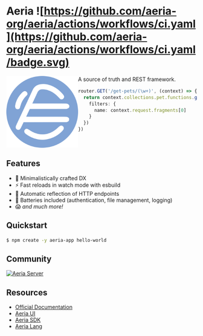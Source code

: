 # Aeria ![https://github.com/aeria-org/aeria/actions/workflows/ci.yaml](https://github.com/aeria-org/aeria/actions/workflows/ci.yaml/badge.svg)

<img
  align="left"
  src="/assets/aeria-logo.png"
  alt="Aeria Logo" 
  width="190px"
  height="190px"
/>


A source of truth and REST framework.

```typescript
router.GET('/get-pets/(\w+)', (context) => {
  return context.collections.pet.functions.getAll({
    filters: {
      name: context.request.fragments[0]
    }
  })
})
```

<br clear="left" />

## Features

- 🤌 Minimalistically crafted DX
- ⚡ Fast reloads in watch mode with esbuild
- 🪩 Automatic reflection of HTTP endpoints
- 🔋 Batteries included (authentication, file management, logging)
- 😱 _and much more!_

## Quickstart

```sh
$ npm create -y aeria-app hello-world
```

## Community

[![Aeria Server](https://img.shields.io/discord/1218448912185163816.svg?label=Discord&logo=Discord&colorB=7289da&style=for-the-badge)](https://discord.aeria.land/)


## Resources

- [Official Documentation](https://aeria.land/aeria/)
- [Aeria UI](https://aeria.land/aeria-ui/)
- [Aeria SDK](https://aeria.land/aeria-sdk/)
- [Aeria Lang](https://aeria.land/aeria-lang/)

